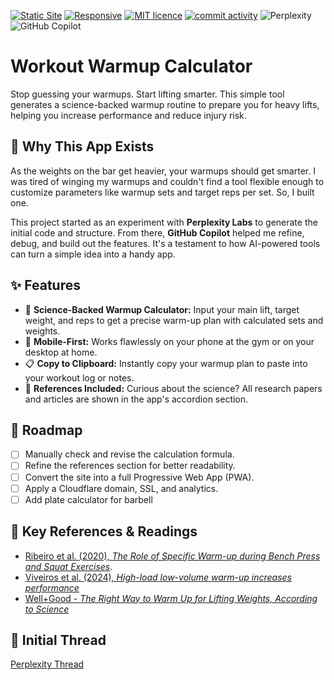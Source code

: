 [![Static Site](https://img.shields.io/badge/deploy-GitHub%20Pages-blue?logo=github)](https://pages.github.com/)
[![Responsive](https://img.shields.io/badge/mobile-RWD-blue?logo=css3)](https://developer.mozilla.org/en-US/docs/Web/Progressive_web_apps/Responsive/responsive_design)
[![MIT licence](https://img.shields.io/badge/license-MIT-green)](LICENSE)
[![commit activity](https://img.shields.io/github/commit-activity/y/user39261580/Workout-Warmup-Planner)](https://github.com/user39261580/Workout-Warmup-Planner/graphs/contributors)
![Perplexity](https://img.shields.io/badge/perplexity-000000?style=for-the-badge&logo=perplexity&logoColor=088F8F)
![GitHub Copilot](https://img.shields.io/badge/github_copilot-8957E5?style=for-the-badge&logo=github-copilot&logoColor=white)

# Workout Warmup Calculator

Stop guessing your warmups. Start lifting smarter. This simple tool generates a science-backed warmup routine to prepare you for heavy lifts, helping you increase performance and reduce injury risk.

## 🤔 Why This App Exists

As the weights on the bar get heavier, your warmups should get smarter. I was tired of winging my warmups and couldn't find a tool flexible enough to customize parameters like warmup sets and target reps per set. So, I built one.

This project started as an experiment with **Perplexity Labs** to generate the initial code and structure. From there, **GitHub Copilot** helped me refine, debug, and build out the features. It's a testament to how AI-powered tools can turn a simple idea into a handy app.

## ✨ Features

* 🔬 **Science-Backed Warmup Calculator:** Input your main lift, target weight, and reps to get a precise warm-up plan with calculated sets and weights.
* 📱 **Mobile-First:** Works flawlessly on your phone at the gym or on your desktop at home.
* 📋 **Copy to Clipboard:** Instantly copy your warmup plan to paste into your workout log or notes.
* 📖 **References Included:** Curious about the science? All research papers and articles are shown in the app's accordion section.

## 🚀 Roadmap

* [ ] Manually check and revise the calculation formula.
* [ ] Refine the references section for better readability.
* [ ] Convert the site into a full Progressive Web App (PWA).
* [ ] Apply a Cloudflare domain, SSL, and analytics.
* [ ] Add plate calculator for barbell

## 📖 Key References \& Readings

* [Ribeiro et al. (2020), *The Role of Specific Warm-up during Bench Press and Squat Exercises*](https://pubmed.ncbi.nlm.nih.gov/32971729/).
* [Viveiros et al. (2024), *High-load low-volume warm-up increases performance*](https://pubmed.ncbi.nlm.nih.gov/39593476/)
* [Well+Good - *The Right Way to Warm Up for Lifting Weights, According to Science*](https://www.wellandgood.com/fitness/weight-lifting-warm-up)

## 📜 Initial Thread

[Perplexity Thread](https://www.perplexity.ai/search/qing-yong-ying-wen-sou-xun-bin-.v.S_lsBTcGzpftqYo.qzw?6=d&7=d)